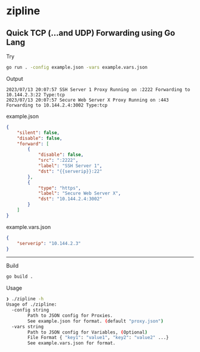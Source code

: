 # zipline
## Quick TCP (...and UDP) Forwarding using Go Lang

Try 

```sh
go run . -config example.json -vars example.vars.json
```

Output

```
2023/07/13 20:07:57 SSH Server 1 Proxy Running on :2222 Forwarding to 10.144.2.3:22 Type:tcp
2023/07/13 20:07:57 Secure Web Server X Proxy Running on :443 Forwarding to 10.144.2.4:3002 Type:tcp
```

example.json

```json
{
    "silent": false,
    "disable": false,
    "forward": [
        {
            "disable": false,
            "src": ":2222",
            "label": "SSH Server 1",
            "dst": "{{serverip}}:22"
        },
        {
            "type": "https",
            "label": "Secure Web Server X",
            "dst": "10.144.2.4:3002"
        }
    ]
}
```

example.vars.json

```json
{
    "serverip": "10.144.2.3"
}
```

---

Build 

``` sh
go build .
```

Usage 

```sh
❯ ./zipline -h
Usage of ./zipline:
  -config string
        Path to JSON config for Proxies. 
        See example.json for format. (default "proxy.json")
  -vars string
        Path to JSON config for Variables, (Optional)
        File Format { "key1": "value1", "key2": "value2" ...} 
        See example.vars.json for format. 

```
